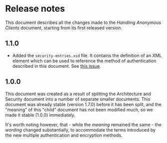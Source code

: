Release notes
=============

This document describes all the changes made to the *Handling Anonymous
Clients* document, starting from its first released version.


1.1.0
-----

* Added the `security-entries.xsd` file. It contains the definition of an XML
  element which can be used to reference the method of authentication described
  in this document. See [this
  issue](https://github.com/erasmus-without-paper/ewp-specs-sec-intro/issues/1).


1.0.0
-----

This document was created as a result of splitting the Architecture and
Security document into a number of separate smaller documents. This document
was already stable (version 1.7.0) before it has been split, and the "meaning"
of this "child" document has not been modified much, so we made it stable
(1.0.0) immediately.

It's worth noting however, that - while the *meaning* remained the same - the
*wording* changed substantially, to accommodate the terms introduced by the
new multiple authentication and encryption methods.
